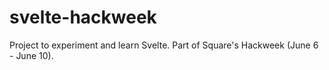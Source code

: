 # svelte-hackweek
Project to experiment and learn Svelte. Part of Square's Hackweek (June 6 - June 10).
